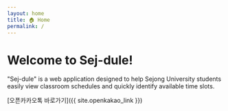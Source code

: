 ```yaml
---
layout: home
title: 🏠 Home
permalink: /
---
```


# Welcome to Sej-dule!

"Sej-dule" is a web application designed to help Sejong University students easily view classroom schedules and quickly identify available time slots.

[오픈카카오톡 바로가기]({{ site.openkakao_link }})
